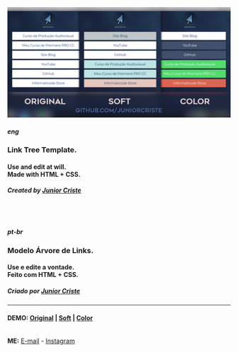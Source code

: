 <a href="https://github.com/JuniorCriste/Arvore-de-Links/tree/multi/Code"><img src="https://github.com/JuniorCriste/Arvore-de-Links/blob/multi/Assets/pages.png"></a>
<h5><i> eng </i></h5>
<h3>Link Tree Template. </h3>
<h4>Use and edit at will.
<br />
Made with HTML + CSS.  </h4>

<h5> Created by <a href="https://github.com/juniorcriste">Junior Criste</a></h5>

<br />
<br />
<h5><i> pt-br </i></h5>
<h3>Modelo Árvore de Links. </h3>
<h4>Use e edite a vontade.
<br />
Feito com HTML + CSS.  </h4>
<h5> Criado por <a href="https://github.com/juniorcriste">Junior Criste</a></h5>

<hr /> 
<h4>
DEMO:  <a href="https://www.informaticode.store/arvore">Original</a> 
 | <a href="https://www.informaticode.store/linksdabio">Soft</a> 
 | <a href="https://www.informaticode.store/arvorecolorida">Color</a> </h4> 
<br />
<b>ME:</b> <a href="mailto:informaticode@gmail.com">E-mail</a> - <a href="https://www.instagram.com/myself.junior/">Instagram</a>
</h4>
